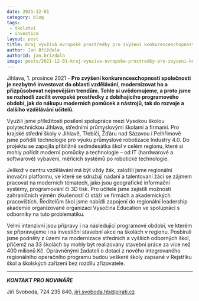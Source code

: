 ```yaml
---
date: 2021-12-01
category: blog
tags:
 - školství
 - investice
layout: post
title: Kraj využívá evropské prostředky pro zvýšení konkurenceschopnosti škol
author: Jan Břížďala
authorId: jan.brizdala
image: posts/2021-12-01-kraj-vyuziva-evropske-prostredky-pro-zvyseni-konkurenceschopnosti-skol.jpg
---
```


Jihlava, 1. prosince 2021 - **Pro zvýšení konkurenceschopnosti společnosti je nezbytné investovat do oblasti vzdělávání, modernizovat ho a přizpůsobovat nejnovějším trendům. Tohle si uvědomujeme, a proto jsme se rozhodli zacílit evropské prostředky z dobíhajícího programového období, jak do nákupu moderních pomůcek a nástrojů, tak do rozvoje a dalšího vzdělávání učitelů.**

Využili jsme příležitosti posílení spolupráce mezi Vysokou školou polytechnickou Jihlava, středními průmyslovými školami a firmami. Pro krajské střední školy v Jihlavě, Třebíči, Žďáru nad Sázavou i Pelhřimově jsme pořídili technologie pro výuku průmyslové robotizace Industry 4.0. Do projektu se zapojila přibližně sedmdesátka škol v celém regionu, které si mohly pořídit moderní pomůcky a technologie – od IT (hardwarové a softwarové) vybavení, měřicích systémů po robotické technologie. 

Jelikož v centru vzdělávání má být vždy žák, založili jsme regionální inovační platformu, ve které se sdružují nadaní a talentovaní žáci se zájmem pracovat na moderních tématech, jako jsou geografické informační systémy, programování či 3D tisk. Pro učitele jsme zajistili možnosti zahraničních výměn zkušeností či stáží ve firmách a akademických pracovištích. Ředitelům škol jsme nabídli zapojení do regionální leadership akademie organizované organizací Vysočina Education ve spolupráci s odborníky na tuto problematiku. 

Velmi intenzivní jsou přípravy i na následující programové období, ve kterém se připravujeme i na investiční stavební akce na školách v regionu. Posbírali jsme podněty z území na modernizace středních a vyšších odborných škol, přičemž na 33 školách by mohly být realizovány stavební práce za více než 400 milionů Kč. Oprávněnými žadateli o dotaci z nového integrovaného regionálního operačního programu budou veškeré školy zapsané v Rejstříku škol a školských zařízení bez rozdílu zřizovatele.

---

***KONTAKT PRO NOVINÁŘE*** 

Jiří Svoboda, 724 235 840, <jiri.svoboda.hb@pirati.cz>
